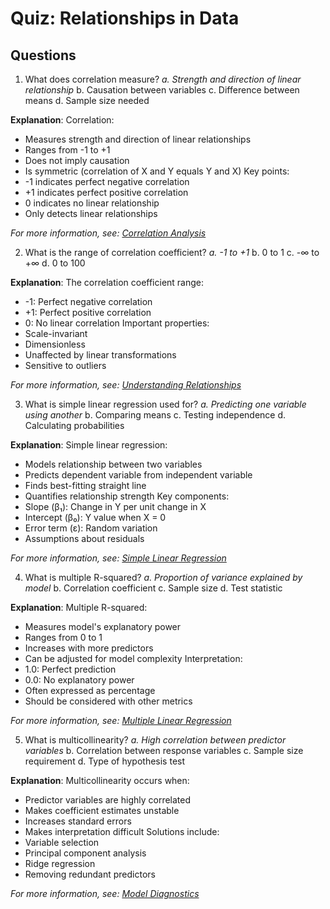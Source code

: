 # Quiz: Relationships in Data

## Questions

1. What does correlation measure?
   _a. Strength and direction of linear relationship_
   b. Causation between variables
   c. Difference between means
   d. Sample size needed

**Explanation**: Correlation:
- Measures strength and direction of linear relationships
- Ranges from -1 to +1
- Does not imply causation
- Is symmetric (correlation of X and Y equals Y and X)
Key points:
- -1 indicates perfect negative correlation
- +1 indicates perfect positive correlation
- 0 indicates no linear relationship
- Only detects linear relationships

*For more information, see: [Correlation Analysis](../4.3-rship-in-data/correlation-analysis.md)*

2. What is the range of correlation coefficient?
   _a. -1 to +1_
   b. 0 to 1
   c. -∞ to +∞
   d. 0 to 100

**Explanation**: The correlation coefficient range:
- -1: Perfect negative correlation
- +1: Perfect positive correlation
- 0: No linear correlation
Important properties:
- Scale-invariant
- Dimensionless
- Unaffected by linear transformations
- Sensitive to outliers

*For more information, see: [Understanding Relationships](../4.3-rship-in-data/understanding-relationships.md)*

3. What is simple linear regression used for?
   _a. Predicting one variable using another_
   b. Comparing means
   c. Testing independence
   d. Calculating probabilities

**Explanation**: Simple linear regression:
- Models relationship between two variables
- Predicts dependent variable from independent variable
- Finds best-fitting straight line
- Quantifies relationship strength
Key components:
- Slope (β₁): Change in Y per unit change in X
- Intercept (β₀): Y value when X = 0
- Error term (ε): Random variation
- Assumptions about residuals

*For more information, see: [Simple Linear Regression](../4.3-rship-in-data/simple-linear-regression.md)*

4. What is multiple R-squared?
   _a. Proportion of variance explained by model_
   b. Correlation coefficient
   c. Sample size
   d. Test statistic

**Explanation**: Multiple R-squared:
- Measures model's explanatory power
- Ranges from 0 to 1
- Increases with more predictors
- Can be adjusted for model complexity
Interpretation:
- 1.0: Perfect prediction
- 0.0: No explanatory power
- Often expressed as percentage
- Should be considered with other metrics

*For more information, see: [Multiple Linear Regression](../4.3-rship-in-data/multiple-linear-regression.md)*

5. What is multicollinearity?
   _a. High correlation between predictor variables_
   b. Correlation between response variables
   c. Sample size requirement
   d. Type of hypothesis test

**Explanation**: Multicollinearity occurs when:
- Predictor variables are highly correlated
- Makes coefficient estimates unstable
- Increases standard errors
- Makes interpretation difficult
Solutions include:
- Variable selection
- Principal component analysis
- Ridge regression
- Removing redundant predictors

*For more information, see: [Model Diagnostics](../4.3-rship-in-data/model-diagnostics.md)*
